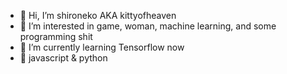 - 👋 Hi, I’m shironeko AKA kittyofheaven
- 👀 I’m interested in game, woman, machine learning, and some programming shit
- 🌱 I’m currently learning Tensorflow now
- 💞️ javascript & python

<!---
kittyofheaven/kittyofheaven is a ✨ special ✨ repository because its `README.md` (this file) appears on your GitHub profile.
You can click the Preview link to take a look at your changes.
- 📫 How to reach me ...
- 💞️ I’m looking to collaborate on ...
--->
